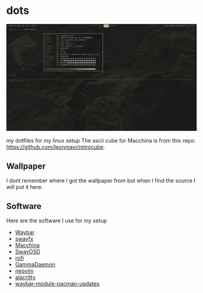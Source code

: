 




# dots
![screenshot](././img.png)





my dotfiles for my linux setup
The ascii cube for Macchina is from this repo: https://github.com/leonmavr/retrocube.
## Wallpaper
I dont remember where I got the wallpaper from but when I find the source I will put it here.

## Software
Here are the software I use for my setup

- [Waybar](https://github.com/Alexays/Waybar)
- [swayfx](https://github.com/WillPower3309/swayfx)
- [Macchina](https://github.com/Macchina-CLI/macchina)
- [SwayOSD](https://github.com/ErikReider/SwayOSD)
- [rofi](https://github.com/davatorium/rofi)
- [GammaDaemon](https://github.com/trollLemon/GammaDaemon)
- [neovim](https://github.com/neovim/neovim)
- [alacritty](https://github.com/alacritty/alacritty)
- [waybar-module-pacman-updates](https://github.com/coffebar/waybar-module-pacman-updates)

